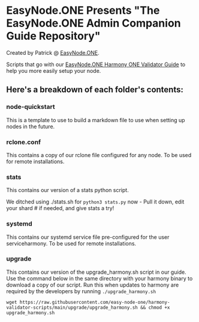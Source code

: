 # EasyNode.ONE Presents "The EasyNode.ONE Admin Companion Guide Repository"
Created by Patrick @ [EasyNode.ONE](http://EasyNode.ONE "EasyNode.ONE").

Scripts that go with our [EasyNode.ONE Harmony ONE Validator Guide](https://guides.easynode.one "EasyNode.ONE Harmony ONE Validator Guide") to help you more easily setup your node.

## Here's a breakdown of each folder's contents:

### node-quickstart
This is a template to use to build a markdown file to use when setting up nodes in the future.

### rclone.conf
This contains a copy of our rclone file configured for any node. To be used for remote installations.

### stats
This contains our version of a stats python script.

We ditched using ./stats.sh for `python3 stats.py` now - Pull it down, edit your shard # if needed, and give stats a try!

### systemd 
This contains our systemd service file pre-configured for the user serviceharmony. To be used for remote installations.

### upgrade
This contains our version of the upgrade_harmony.sh script in our guide. Use the command below in the same directory with your harmony binary to download a copy of our script. Run this when updates to harmony are required by the developers by running `./upgrade_harmony.sh`

`wget https://raw.githubusercontent.com/easy-node-one/harmony-validator-scripts/main/upgrade/upgrade_harmony.sh && chmod +x upgrade_harmony.sh`
